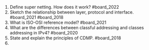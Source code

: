 1. Define super netting. How does it work? #board_2022 
2. Sketch the relationship between layer, protocol and interface. #board_2021 #board_2018 
3. What is ISO-OSI reference model? #board_2021 
4. What are the differences between classful addressing and classes addressing in IPv4? #board_2020 
5. State and explain the principles of CDMP. #board_2018 
6. 